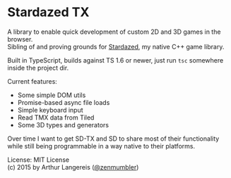 # Stardazed TX

A library to enable quick development of custom 2D and 3D games in the browser.<br>
Sibling of and proving grounds for [Stardazed](https://github.com/zenmumbler/stardazed), my native C++ game library.

Built in TypeScript, builds against TS 1.6 or newer, just run `tsc` somewhere inside the project dir.

Current features:
* Some simple DOM utils
* Promise-based async file loads
* Simple keyboard input
* Read TMX data from Tiled
* Some 3D types and generators

Over time I want to get SD-TX and SD to share most of their functionality while still being programmable in
a way native to their platforms.

License: MIT License<br>
(c) 2015 by Arthur Langereis ([@zenmumbler](https://twitter.com/zenmumbler))
